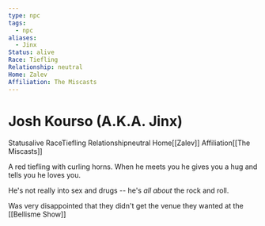 ```yaml
---
type: npc
tags:
  - npc
aliases:
  - Jinx
Status: alive
Race: Tiefling
Relationship: neutral
Home: Zalev
Affiliation: The Miscasts
---
```


# Josh Kourso (A.K.A. Jinx)
<span class="dataview inline-field"><span class="inline-field-key">Status</span><span class="inline-field-value">alive</span></span>
<span class="dataview inline-field"><span class="inline-field-key">Race</span><span class="inline-field-value">Tiefling</span></span>
<span class="dataview inline-field"><span class="inline-field-key">Relationship</span><span class="inline-field-value">neutral</span></span>
<span class="dataview inline-field"><span class="inline-field-key">Home</span><span class="inline-field-value">[[Zalev]]</span></span>
<span class="dataview inline-field"><span class="inline-field-key">Affiliation</span><span class="inline-field-value">[[The Miscasts]]</span></span>

A red tiefling with curling horns. When he meets you he gives you a hug and tells you he loves you. 

He's not really into sex and drugs -- he's *all about* the rock and roll. 

Was very disappointed that they didn't get the venue they wanted at the [[Bellisme Show]] 

